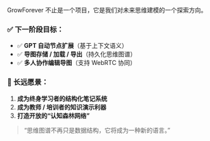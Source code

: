 GrowForever 不止是一个项目，它是我们对未来思维建模的一个探索方向。

### ✅ 下一阶段目标：

- ✅ **GPT 自动节点扩展**（基于上下文语义）
- ✅ **导图存储 / 加载 / 导出**（持久化思维图谱）
- ✅ **多人协作编辑导图**（支持 WebRTC 协同）

### 🚀 长远愿景：

1. **成为终身学习者的结构化笔记系统**
2. **成为教师 / 培训者的知识演示利器**
3. **打造开放的“认知森林网络”**

> “思维图谱不再只是数据结构，它将成为一种新的语言。”